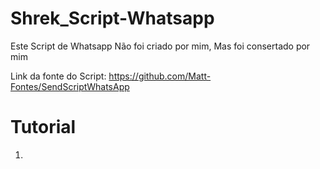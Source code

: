 # Shrek_Script-Whatsapp
Este Script de Whatsapp Não foi criado por mim, Mas foi consertado por mim


Link da fonte do Script: https://github.com/Matt-Fontes/SendScriptWhatsApp

# Tutorial

1) 
